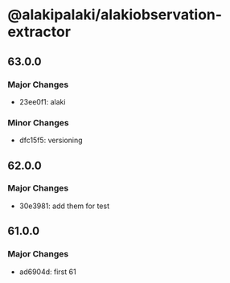 # @alakipalaki/alakiobservation-extractor

## 63.0.0

### Major Changes

- 23ee0f1: alaki

### Minor Changes

- dfc15f5: versioning

## 62.0.0

### Major Changes

- 30e3981: add them for test

## 61.0.0

### Major Changes

- ad6904d: first 61
